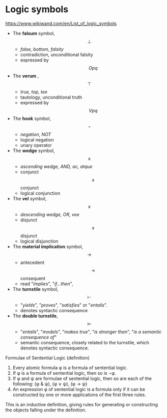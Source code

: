 # Logic symbols

https://www.wikiwand.com/en/List_of_logic_symbols


- The __falsum__ symbol, $$\bot$$
  - _false, bottom, falsity_
  - contradiction, unconditional falsity
  - expressed by $$Opq$$
- The __verum__ , $$\top$$
  - _true, top, tee_
  - tautology, unconditional truth
  - expressed by $$Vpq$$
- The __hook__ symbol, $$\lnot$$
  - _negation_, _NOT_
  - logical negation
  - unary operator
- The __wedge__ symbol, $$\land$$
  - _ascending wedge, AND, ac, atque_
  - conjunct $$\land$$ conjunct
  - logical conjunction
- The __vel__ symbol, $$\lor$$
  - _descending wedge, OR, vee_
  - disjunct $$\lor$$ disjunct
  - logical disjunction
- The __material implication__ symbol, $$\to$$
  - antecedent $$\to$$ consequent
  - read "_implies_", "_if...then_",
- The __turnstile__ symbol, $$\vdash$$
  - "_yields_", "_proves_", "_satisfies_" or "_entails_".
  - denotes syntactic consequence
- The __double turnstile__, $$\models$$
  - "_entails_", "_models_", "_makes true_", "_is stronger than_", "_is a semantic consequence of_"
  - semantic consequence, closely related to the turnstile, which denotes syntactic consequence.


Formulae of Sentential Logic (definition)  
1. Every atomic formula φ is a formula of sentential logic.
2. If φ is a formula of sentential logic, then so is ¬φ.
3. If φ and ψ are formulae of sentential logic, then so are each of the following: (φ & ψ), (φ ∨ ψ), (φ → ψ)
4. An expression φ of sentential logic is a formula only if it can be constructed by one or more applications of the first three rules.

This is an inductive definition, giving rules for generating or constructing the objects falling under the definition.
